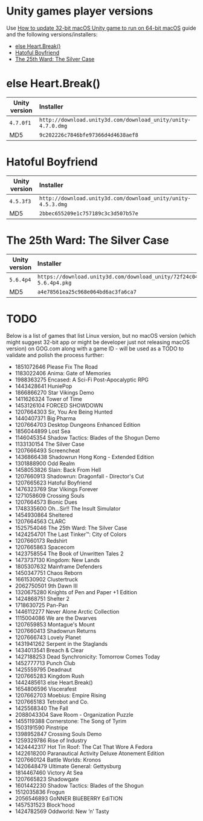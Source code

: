Unity games player versions
===========================

Use [How to update 32-bit macOS Unity game to run on 64-bit macOS](../common/unity-32-to-64.md)
guide and the following versions/installers:

- [else Heart.Break()](#else-heartbreak)
- [Hatoful Boyfriend](#hatoful-boyfriend)
- [The 25th Ward: The Silver Case](#the-25th-ward-the-silver-case)

# else Heart.Break()

| Unity version | Installer                                                    |
|---------------|:-------------------------------------------------------------|
| `4.7.0f1`     | `http://download.unity3d.com/download_unity/unity-4.7.0.dmg` |
| MD5           | `9c202226c7846bfe97366d4d4638aef8`                           |

# Hatoful Boyfriend

| Unity version | Installer                                                    |
|---------------|:-------------------------------------------------------------|
| `4.5.3f3`     | `http://download.unity3d.com/download_unity/unity-4.5.3.dmg` |
| MD5           | `2bbec655209e1c757189c3c3d507b57e`                           |

# The 25th Ward: The Silver Case

| Unity version | Installer                                                                                       |
|---------------|:------------------------------------------------------------------------------------------------|
| `5.6.4p4`     | `https://download.unity3d.com/download_unity/72f24c04957f/MacEditorInstaller/Unity-5.6.4p4.pkg` |
| MD5           | `a4e78561ea25c968e064bd6ac3fa6ca7`                                                              |

# TODO

Below is a list of games that list Linux version, but no macOS version (which might suggest 32-bit
app or might be developer just not releasing macOS version) on GOG.com along with a game ID - will be used as a TODO to validate and polish the process further:

- 1851072646 Please Fix The Road
- 1183022406 Anima: Gate of Memories
- 1988363275 Encased: A Sci-Fi Post-Apocalyptic RPG
- 1443428641 HuniePop
- 1866866270 Star Vikings Demo
- 1411626324 Tower of Time
- 1453126104 FORCED SHOWDOWN
- 1207664303 Sir, You Are Being Hunted
- 1440407371 Big Pharma
- 1207664703 Desktop Dungeons Enhanced Edition
- 1856044899 Lost Sea
- 1146045354 Shadow Tactics: Blades of the Shogun Demo
- 1133130154 The Silver Case
- 1207666493 Screencheat
- 1436866438 Shadowrun Hong Kong - Extended Edition
- 1301888900 Odd Realm
- 1458053826 Slain: Back From Hell
- 1207660913 Shadowrun: Dragonfall - Director's Cut
- 1207665623 Hatoful Boyfriend
- 1476323769 Star Vikings Forever
- 1271058609 Crossing Souls
- 1207664573 Bionic Dues
- 1748335600 Oh...Sir!! The Insult Simulator
- 1454930864 Sheltered
- 1207664563 CLARC
- 1525754046 The 25th Ward: The Silver Case
- 1424254701 The Last Tinker™: City of Colors
- 1207660173 Redshirt
- 1207665863 Spacecom
- 1423758554 The Book of Unwritten Tales 2
- 1473737130 Kingdom: New Lands
- 1805307632 Mainframe Defenders
- 1450347751 Chaos Reborn
- 1661530902 Clustertruck
- 2062750501 9th Dawn III
- 1320675280 Knights of Pen and Paper +1 Edition
- 1424868751 Shelter 2
- 1718630725 Pan-Pan
- 1446112277 Never Alone Arctic Collection
- 1115004086 We are the Dwarves
- 1207659853 Montague's Mount
- 1207660413 Shadowrun Returns
- 1207666743 Lovely Planet
- 1431941262 Serpent in the Staglands
- 1434013541 Breach & Clear
- 1427188253 Dead Synchronicity: Tomorrow Comes Today
- 1452777713 Punch Club
- 1425559795 Deadnaut
- 1207665283 Kingdom Rush
- 1442485613 else Heart.Break()
- 1654806596 Viscerafest
- 1207662703 Moebius: Empire Rising
- 1207665183 Tetrobot and Co.
- 1425568340 The Fall
- 2088043304 Save Room - Organization Puzzle
- 1455119388 Cornerstone: The Song of Tyrim
- 1503191590 Pinstripe
- 1398952847 Crossing Souls Demo
- 1259329786 Rise of Industry
- 1424442317 Hot Tin Roof: The Cat That Wore A Fedora
- 1422618200 Paranautical Activity Deluxe Atonement Edition
- 1207660124 Battle Worlds: Kronos
- 1420648479 Ultimate General: Gettysburg
- 1814467460 Victory At Sea
- 1207665823 Shadowgate
- 1601442230 Shadow Tactics: Blades of the Shogun
- 1512035836 Frogun
- 2056546893 GoNNER BlüEBERRY EdiTION
- 1457531523 Block'hood
- 1424782569 Oddworld: New ’n’ Tasty